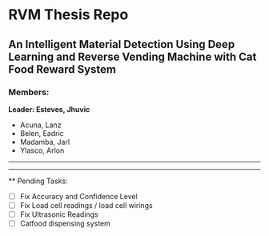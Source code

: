 # RVM Thesis Repo
## An Intelligent Material Detection Using Deep Learning and Reverse Vending Machine with Cat Food Reward System

### Members:
**Leader: Esteves, Jhuvic**
* Acuna, Lanz
* Belen, Eadric
* Madamba, Jarl
* Ylasco, Arlon

---
---

** Pending Tasks:
- [ ] Fix Accuracy and Confidence Level
- [ ] Fix Load cell readings / load cell wirings
- [ ] Fix Ultrasonic Readings
- [ ] Catfood dispensing system
